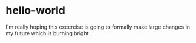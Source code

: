 # hello-world
I'm really hoping this excercise is going to formally make large changes in my 
future
which is burning
bright
